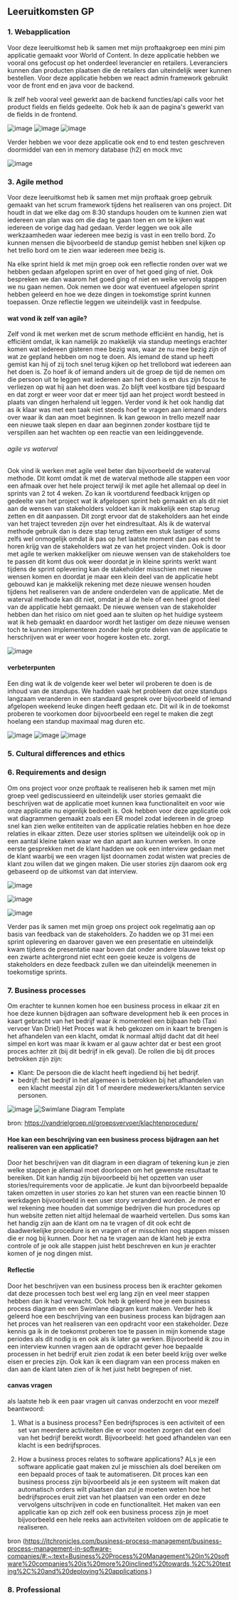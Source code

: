 ## Leeruitkomsten GP

### 1. Webapplication
Voor deze leeruitkomst heb ik samen met mijn proftaakgroep een mini pim applicatie gemaakt voor World of Content. In deze applicatie hebben we vooral ons gefocust op het onderdeel leverancier en retailers. Leveranciers kunnen dan producten plaatsen die de retailers dan uiteindelijk weer kunnen bestellen. Voor deze applicatie hebben we react admin framework gebruikt voor de front end en java voor de backend.

Ik zelf heb vooral veel gewerkt aan de backend functies/api calls voor het product fields en fields gedeelte.
Ook heb ik aan de pagina's gewerkt van de fields in de frontend.

![image](https://user-images.githubusercontent.com/79633852/170567855-49c8cfed-790c-40bf-8d9f-6ef89ad5e99c.png)
![image](https://user-images.githubusercontent.com/79633852/170567976-686f388c-4d7f-4bae-84aa-cc2075bc4a93.png)
![image](https://user-images.githubusercontent.com/79633852/170568212-c72dc9ca-28e7-4b80-bec7-db3a0b242231.png)

Verder hebben we voor deze applicatie ook end to end testen geschreven doormiddel van een in memory database (h2) en mock mvc

![image](https://user-images.githubusercontent.com/79633852/170569514-f2c65de9-550f-4de3-ae3a-df9535a1a208.png)





### 3. Agile method

Voor deze leeruitkomst heb ik samen met mijn proftaak groep gebruik gemaakt van het scrum framework tijdens het realiseren van ons project. Dit houdt in dat we elke dag om 8:30 standups houden om te kunnen zien wat iedereen van plan was om die dag te gaan toen en om te kijken wat iedereen de vorige dag had gedaan. Verder leggen we ook alle werkzaamheden waar iedereen mee bezig is vast in een trello bord. Zo kunnen mensen die bijvoorbeeld de standup gemist hebben snel kijken op het trello bord om te zien waar iedereen mee bezig is.

Na elke sprint hield ik met mijn groep ook een reflectie ronden over wat we hebben gedaan afgelopen sprint en over of het goed ging of niet. Ook bespreken we dan waarom het goed ging of niet en welke vervolg stappen we nu gaan nemen. Ook nemen we door wat eventueel afgelopen sprint hebben geleerd en hoe we deze dingen in toekomstige sprint kunnen toepassen. Onze reflectie leggen we uiteindelijk vast in feedpulse.

#### wat vond ik zelf van agile?
Zelf vond ik met werken met de scrum methode efficiënt en handig, het is efficiënt omdat, ik kan namelijk zo makkelijk via standup meetings erachter komen wat iedereen gisteren mee bezig was, waar ze nu mee bezig zijn of wat ze gepland hebben om nog te doen. Als iemand de stand up heeft gemist kan hij of zij toch snel terug kijken op het trellobord wat iedereen aan het doen is. Zo hoef ik of iemand anders uit de groep de tijd de nemen om die persoon uit te leggen wat iedereen aan het doen is en dus zijn focus te verliezen op wat hij aan het doen was. Zo blijft veel kostbare tijd bespaard en dat zorgt er weer voor dat er meer tijd aan het project wordt besteed in plaats van dingen herhalend uit leggen. Verder vond ik het ook handig dat as ik klaar was met een taak niet steeds hoef te vragen aan iemand anders over waar ik dan aan moet beginnen. Ik kan gewoon in trello mezelf naar een nieuwe taak slepen en daar aan beginnen zonder kostbare tijd te verspillen aan het wachten op een reactie van een leidinggevende.

###### agile vs waterval
Ook vind ik werken met agile veel beter dan bijvoorbeeld de waterval methode. Dit komt omdat ik met de waterval methode alle stappen een voor een afmaak over het hele project terwijl ik met agile het allemaal op deel in sprints van 2 tot 4 weken. Zo kan ik voortdurend feedback krijgen op gedeelte van het project wat ik afgelopen sprint heb gemaakt en als dit niet aan de wensen van stakeholders voldoet kan ik makkelijk een stap terug zetten en dit aanpassen. Dit zorgt ervoor dat de stakeholders aan het einde van het traject tevreden zijn over het eindresultaat. Als ik de waterval methode gebruik dan is deze stap terug zetten een stuk lastiger of soms zelfs wel onmogelijk omdat ik pas op het laatste moment dan pas echt te horen krijg van de stakeholders wat ze van het project vinden. Ook is door met agile te werken makkelijker om nieuwe wensen van de stakeholders toe te passen dit komt dus ook weer doordat je in kleine sprints werkt want tijdens de sprint oplevering kan de stakeholder misschien met nieuwe wensen komen en doordat je maar een klein deel van de applicatie hebt gebouwd kan je makkelijk rekening met deze nieuwe wensen houden tijdens het realiseren van de andere onderdelen van de applicatie. Met de waterval methode kan dit niet, omdat je al de hele of een heel groot deel van de applicatie hebt gemaakt. De nieuwe wensen van de stakeholder hebben dan het risico om niet goed aan te sluiten op het huidige systeem wat ik heb gemaakt en daardoor wordt het lastiger om deze nieuwe wensen toch te kunnen implementeren zonder hele grote delen van de applicatie te herschrijven wat er weer voor hogere kosten etc. zorgt.

![image](https://user-images.githubusercontent.com/79633852/172630882-e824b6d9-d727-4d4c-9d90-61fadb5b834d.png)

 
 
#### verbeterpunten
Een ding wat ik de volgende keer wel beter wil proberen te doen is de inhoud van de standups. We hadden vaak het probleem dat onze standups langzaam veranderen in een standaard gesprek over bijvoorbeeld of iemand afgelopen weekend leuke dingen heeft gedaan etc. Dit wil ik in de toekomst proberen te voorkomen door bijvoorbeeld een regel te maken die zegt hoelang een standup maximaal mag duren etc.
 
 ![image](https://user-images.githubusercontent.com/79633852/170870641-02065c14-3950-4781-ab73-3163ee180b7e.png)
 ![image](https://user-images.githubusercontent.com/79633852/170870885-f1999222-7b0b-40ee-8def-d3d416e38735.png)
 ![image](https://user-images.githubusercontent.com/79633852/170870424-7519c53e-7b98-4ba0-ace3-ab351bc8d40c.png)
 


 

### 5. Cultural differences and ethics


### 6. Requirements and design

Om ons project voor onze proftaak te realiseren heb ik samen met mijn groep veel gediscussieerd en uiteindelijk user stories gemaakt die beschrijven wat de applicatie moet kunnen kwa functionaliteit en voor wie onze applicatie nu eigenlijk bedoelt is. Ook hebben voor deze applicatie ook wat diagrammen gemaakt zoals een ER model zodat iedereen in de groep snel kan zien welke entiteiten van de applicatie relaties hebben en hoe deze relaties in elkaar zitten. Deze user stories splitsen we uiteindelijk ook op in een aantal kleine taken waar we dan apart aan kunnen werken. In onze eerste gesprekken met de klant hadden we ook een interview gedaan met de klant waarbij we een vragen lijst doornamen zodat wisten wat precies de klant zou willen dat we gingen maken. Die user stories zijn daarom ook erg gebaseerd op de uitkomst van dat interview.

![image](https://user-images.githubusercontent.com/79633852/170892632-bc196d4b-07c9-4193-9934-a712dd414689.png)

![image](https://user-images.githubusercontent.com/79633852/170892691-ed2f80a9-fa22-4e95-867b-6ddd982028ed.png)

![image](https://user-images.githubusercontent.com/79633852/170892608-12e325cc-52ee-4d10-9762-b879eb5f6450.png)

Verder pas ik samen met mijn groep ons project ook regelmatig aan op basis van feedback van de stakeholders. Zo hadden we op 31 mei een sprint oplevering en daarover gaven we een presentatie en uiteindelijk kwam tijdens de presentatie naar boven dat onder andere blauwe tekst op een zwarte achtergrond niet echt een goeie keuze is volgens de stakeholders en deze feedback zullen we dan uiteindelijk meenemen in toekomstige sprints.

### 7. Business processes 

Om erachter te kunnen komen hoe een business process in elkaar zit en hoe deze kunnen bijdragen aan software development heb ik een proces in kaart gebracht van het bedrijf waar ik momenteel een bijbaan heb (Taxi vervoer Van Driel) Het Proces wat ik heb gekozen om in kaart te brengen is het afhandelen van een klacht, omdat ik normaal altijd dacht dat dit heel simpel en kort was maar ik kwam er al gauw achter dat er best een groot proces achter zit (bij dit bedrijf in elk geval). De rollen die bij dit proces betrokken zijn zijn:

* Klant: De persoon die de klacht heeft ingediend bij het bedrijf.
* bedrijf: het bedrijf in het algemeen is betrokken bij het afhandelen van een klacht meestal zijn dit 1 of meerdere medewerkers/klanten service personen.

![image](https://user-images.githubusercontent.com/79633852/172359533-5aa8caba-b7b3-4acc-8751-941148af03d0.png)
![Swimlane Diagram Template](https://user-images.githubusercontent.com/79633852/172374066-ba629f42-2a26-45b3-b56a-99a15049ac99.jpg)

bron: https://vandrielgroep.nl/groepsvervoer/klachtenprocedure/

#### Hoe kan een beschrijving van een business process bijdragen aan het realiseren van een applicatie?

Door het beschrijven van dit diagram in een diagram of tekening kun je zien welke stappen je allemaal moet doorlopen om het gewenste resultaat te bereiken.
Dit kan handig zijn bijvoorbeeld bij het opzetten van user stories/requirements voor de applicatie. Je kunt dan bijvoorbeeld bepaalde taken omzetten in user stories zo kan het sturen van een reactie binnen 10 werkdagen bijvoorbeeld in een user story veranderd worden. Je moet er wel rekening mee houden dat sommige bedrijven die hun procedures op hun website zetten niet altijd helemaal de waarheid vertellen. Dus soms kan het handig zijn aan de klant om na te vragen of dit ook echt de daadwerkelijke procedure is en vragen of er misschien nog stappen missen die er nog bij kunnen. Door het na te vragen aan de klant heb je extra controle of je ook alle stappen juist hebt beschreven en kun je erachter komen of je nog dingen mist.

#### Reflectie

Door het beschrijven van een business process ben ik erachter gekomen dat deze processen toch best wel erg lang zijn en veel meer stappen hebben dan ik had verwacht. Ook heb ik geleerd hoe je een business process diagram en een Swimlane diagram kunt maken. Verder heb ik geleerd hoe een beschrijving van een business process kan bijdragen aan het proces van het realiseren van een opdracht voor een stakeholder. Deze kennis ga ik in de toekomst proberen toe te passen in mijn komende stage periodes als dit nodig is en ook als ik later ga werken. Bijvoorbeeld ik zou in een interview kunnen vragen aan de opdracht gever hoe bepaalde processen in het bedrijf eruit zien zodat ik een beter beeld krijg over welke eisen er precies zijn. Ook kan ik een diagram van een process maken en dan aan de klant laten zien of ik het juist hebt begrepen of niet.




#### canvas vragen
als laatste heb ik een paar vragen uit canvas onderzocht en voor mezelf beantwoord:

1. What is a business process?
Een bedrijfsproces is een activiteit of een set van meerdere activiteiten die er voor moeten zorgen dat een doel van het bedrijf bereikt wordt.
Bijvoorbeeld: het goed afhandelen van een klacht is een bedrijfsproces.

2. How a business proces relates to software applications?
ALs je een software applicatie gaat maken zul je misschien als doel bereiken om een bepaald proces of taak te automatiseren. Dit proces kan een business process zijn bijvoorbeeld als je een systeem wilt maken dat automatisch orders wilt plaatsen dan zul je moeten weten hoe het bedrijfsproces eruit ziet van het plaatsen van een order en deze vervolgens uitschrijven in code en functionaliteit. Het maken van een applicatie kan op zich zelf ook een business process zijn je moet bijvoorbeeld een hele reeks aan activiteiten voldoen om de applicatie te realiseren.

bron (https://itchronicles.com/business-process-management/business-process-management-in-software-companies/#:~:text=Business%20Process%20Management%20in%20software%20companies%20is%20more%20inclined%20towards,%2C%20testing%2C%20and%20deploying%20applications.)


### 8. Professional 

